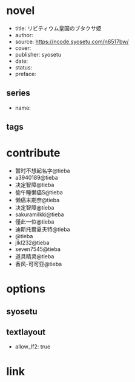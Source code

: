 # novel

- title: リビティウム皇国のブタクサ姫
- author: 
- source: https://ncode.syosetu.com/n6517bw/
- cover: 
- publisher: syosetu
- date: 
- status: 
- preface: 

## series

- name: 

## tags


# contribute

- 暂时不想起名字@tieba
- a3940189@tieba
- 决定智障@tieba
- 偷午睡懒癌S@tieba
- 懒癌末期奈@tieba
- 决定智障@tieba
- sakuramilkki@tieba
- 僅此一位@tieba
- 迪斯托爾夏夫特@tieba
- @tieba
- jlkl232@tieba
- seven7545@tieba
- 道具精灵@tieba
- 香风-可可亚@tieba

# options

## syosetu


## textlayout

- allow_lf2: true

# link
